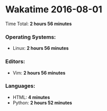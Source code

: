 # Wakatime 2016-08-01

Time Total: **2 hours 56 minutes**

### Operating Systems:
- Linux: **2 hours 56 minutes** 

### Editors:
- Vim: **2 hours 56 minutes** 

### Languages:
- HTML: **4 minutes** 
- Python: **2 hours 52 minutes** 

